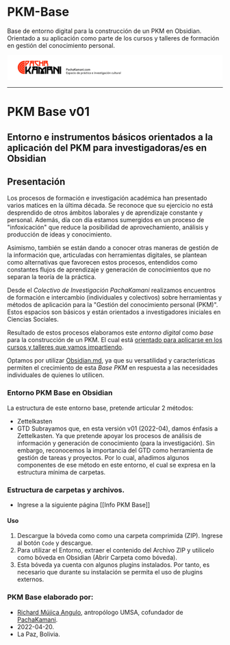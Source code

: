 # PKM-Base
Base de entorno digital para la construcción de un PKM en Obsidian. Orientado a su aplicación como parte de los cursos y talleres de formación en gestión del conocimiento personal.

![](05%20Archivo/Plantillas/pachakamani.jpg)

---
# PKM Base v01
## Entorno e instrumentos básicos orientados a la aplicación del PKM para investigadoras/es en Obsidian

## Presentación 
Los procesos de formación e investigación académica han presentado varios matices en la última década. Se reconoce que su ejercicio no está desprendido de otros ámbitos laborales y de aprendizaje constante y personal. Además, día con día estamos sumergidos en un proceso de "infoxicación" que reduce la posibilidad de aprovechamiento, análisis y producción de ideas y conocimiento.

Asimismo, también se están dando a conocer otras maneras de gestión de la información que, articuladas con herramientas digitales, se plantean como alternativas que favorecen estos procesos, entendidos como constantes flujos de aprendizaje y generación de conocimientos que no separan la teoría de la práctica. 

Desde el _Colectivo de Investigación PachaKamani_ realizamos encuentros de formación e intercambio (individuales y colectivos) sobre herramientas y métodos de aplicación para la "Gestión del conocimiento personal (PKM)". Estos espacios son básicos y están orientados a investigadores iniciales en Ciencias Sociales. 

Resultado de estos procesos elaboramos este _entorno digital_ como _base_ para la construcción de un PKM. El cual está [orientado para aplicarse en los cursos y talleres que vamos impartiendo](https://pachakamani.com/blog/curso-gestion-conocimiento-personal-pkm-investigadores-sociales-2022/). 

Optamos por utilizar [Obsidian.md](https://obsidian.md/), ya que su versatilidad y características permiten el crecimiento de esta _Base PKM_ en respuesta a las necesidades individuales de quienes lo utilicen.

### Entorno PKM Base en Obsidian
La estructura de este entorno base, pretende articular 2 métodos:
- Zettelkasten
- GTD
Subrayamos que, en esta versión v01 (2022-04), damos énfasis a  Zettelkasten. Ya que pretende apoyar los procesos de análisis de información y generación de conocimiento (para la investigación). Sin embargo, reconocemos la importancia del GTD como herramienta de gestión de tareas y proyectos. Por lo cual, añadimos algunos componentes de ese método en este entorno, el cual se expresa en la  estructura mínima de carpetas.

### Estructura de carpetas y archivos.
- Ingrese a la siguiente página [[Info PKM Base]]

#### Uso
1. Descargue la bóveda como como una carpeta comprimida (ZIP). Ingrese al botón `Code` y descargue.
2. Para utilizar el Entorno, extraer el contenido del Archivo ZIP y utilicelo como bóveda en Obsidian (Abrir Carpeta como bóveda).
3. Esta bóveda ya cuenta con algunos plugins instalados. Por tanto, es necesario que durante su instalación se permita el uso de plugins externos.

### PKM Base elaborado por:
- [Richard Mújica Angulo](https://bio.link/richardmujica), antropólogo UMSA, cofundador de [PachaKamani](https://pachakamani.com/).
- 2022-04-20.
- La Paz, Bolivia.
